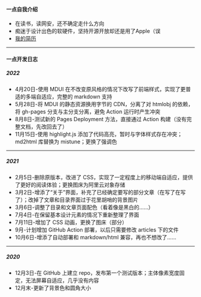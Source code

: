 #### 一点自我介绍

* 在读书，读网安，还不确定走什么方向
* 痴迷于设计出色的软硬件，坚持开源开放却还是用了Apple（误
* [我的简历](/resume.html)

---

#### 一点开发日志

##### 2022

* 4月20日-使用 MDUI 在不改变原风格的情况下改写了前端样式，实现了更普适的多端自适应，完整的 markdown 支持
* 5月28日-将 MDUI 的静态资源换用字节的 CDN，分离了对 htmlobj 的依赖，将 gh-pages 分支与主分支分离，避免 Action 运行时产生冲突
* 8月8日-测试新的 Pages Deployment 方法，直接通过 Action 构建（没有完整文档，先改回去了）
* 11月15日-使用 highlight.js 添加了代码高亮，暂时与字体样式存在冲突；md2html 库替换为 mistune；更换了强调色

---

##### 2021

* 2月5日-删除原版本，改进了 CSS，实现了一定程度上的移动端自适应，提供了更好的阅读体验；更换图床为阿里云对象存储
* 3月2日-增添了“关于”界面，补充了已经确定要写的部分文章（在写了在写了）；改掉了文章和目录界面过于花里胡哨的背景图片
* 3月6日-调整了目录和文章页面配色（看着像是黑白的……）
* 7月4日-在保留基本设计元素的情况下重新整理了界面
* 7月11日-增加了 CSS 动画，更换了图床（部分）
* 9月-计划增加 GitHub Action 部署，以后只需要修改 articles 下的文件
* 10月6日-增添了自动部署和 markdown/html 兼容，再也不想改了……

---

##### 2020

* 12月3日-在 GitHub 上建立 repo，发布第一个测试版本；主体像素宽度固定，无法屏幕自适应，几乎没有内容
* 12月末-更新了背景色和圆角大小
